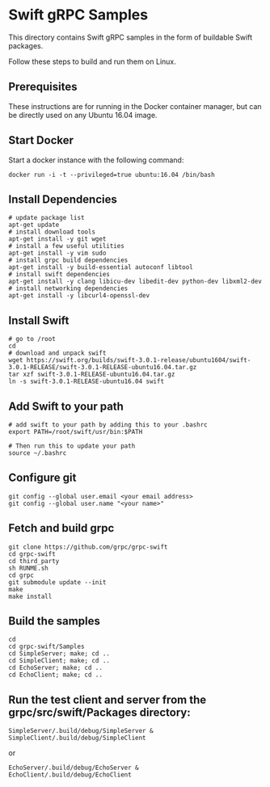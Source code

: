 # Swift gRPC Samples

This directory contains Swift gRPC samples in the form of 
buildable Swift packages.

Follow these steps to build and run them on Linux.

## Prerequisites

These instructions are for running in the Docker container manager,
but can be directly used on any Ubuntu 16.04 image.

## Start Docker

Start a docker instance with the following command:

`docker run -i -t --privileged=true ubuntu:16.04 /bin/bash`

## Install Dependencies

    # update package list
    apt-get update
    # install download tools
    apt-get install -y git wget
    # install a few useful utilities
    apt-get install -y vim sudo
    # install grpc build dependencies
    apt-get install -y build-essential autoconf libtool
    # install swift dependencies
    apt-get install -y clang libicu-dev libedit-dev python-dev libxml2-dev
    # install networking dependencies
    apt-get install -y libcurl4-openssl-dev

## Install Swift

    # go to /root
    cd
    # download and unpack swift
    wget https://swift.org/builds/swift-3.0.1-release/ubuntu1604/swift-3.0.1-RELEASE/swift-3.0.1-RELEASE-ubuntu16.04.tar.gz
    tar xzf swift-3.0.1-RELEASE-ubuntu16.04.tar.gz
    ln -s swift-3.0.1-RELEASE-ubuntu16.04 swift

## Add Swift to your path
    # add swift to your path by adding this to your .bashrc
    export PATH=/root/swift/usr/bin:$PATH

    # Then run this to update your path
    source ~/.bashrc

## Configure git

    git config --global user.email <your email address>
    git config --global user.name "<your name>"

## Fetch and build grpc
    git clone https://github.com/grpc/grpc-swift
    cd grpc-swift
    cd third_party
    sh RUNME.sh
    cd grpc
    git submodule update --init
    make
    make install

## Build the samples
    cd
    cd grpc-swift/Samples
    cd SimpleServer; make; cd ..
    cd SimpleClient; make; cd ..
    cd EchoServer; make; cd ..
    cd EchoClient; make; cd ..

## Run the test client and server from the grpc/src/swift/Packages directory:
    SimpleServer/.build/debug/SimpleServer &
    SimpleClient/.build/debug/SimpleClient	
or	

    EchoServer/.build/debug/EchoServer &
    EchoClient/.build/debug/EchoClient
	
